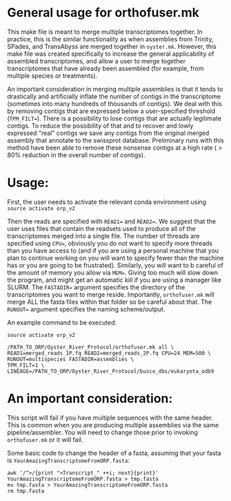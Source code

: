 # General usage for orthofuser.mk

This make file is meant to merge multiple transcriptomes together. In practice, this is the similar functionality as when assemblies from Trinity, SPades, and TransAbyss are merged together in  `oyster.mk`. However, this make file was created specifically to increase the general applicability of assembled transcriptomes, and allow a user to merge together transcriptomes that have already been assembled (for example, from multiple species or treatments).

An important consideration in merging multiple assemblies is that it tends to drastically and artificially inflate the number of contigs in the transcriptome (sometimes into many hundreds of thousands of contigs). We deal with this by removing contigs that are expressed below a user-specified threshold (`TPM_FILT=`). There is a possibility to lose contigs that are actually legitimate contigs. To reduce the possibility of that and to recover and lowly expressed "real" contigs we save any contigs from the original merged assembly that annotate to the swissprot database. Preliminary runs with this method have been able to remove these nonsense contigs at a high rate ( > 80% reduction in the overall number of contigs).

# Usage:
First, the user needs to activate the relevant conda environment using `source activate orp_v2`

Then the reads are specified with `READ1=` and `READ2=`. We suggest that the user uses files that contain the readsets used to produce all of the transcriptomes merged into a single file. The number of threads are specified using `CPU=`, obviously you do not want to specify more threads than you have access to (and if you are using a personal machine that you plan to continue working on you will want to specify fewer than the machine has or you are going to be frustrated). Similarly, you will want to b careful of the amount of memory you allow via `MEM=`. Giving too much will slow down the program, and might get an automatic kill if you are using a manager like SLURM. The `FASTADIR=` argument specifies the directory of the transcriptomes you want to merge reside. Importantly, `orthofuser.mk` will merge ALL the fasta files within that folder so be careful about that. The `RUNOUT=` argument specifies the naming scheme/output.

An example command to be executed:

```
source activate orp_v2

/PATH_TO_ORP/Oyster_River_Protocol/orthofuser.mk all \
READ1=merged_reads_1P.fq READ2=merged_reads_2P.fq CPU=24 MEM=500 \
RUNOUT=multispecies FASTADIR=assemblies \
TPM_FILT=1 \
LINEAGE=/PATH_TO_ORP/Oyster_River_Protocol/busco_dbs/eukaryota_odb9
```

# An important consideration:
This script will fail if you have multiple sequences with the same header. This is common when you are producing multiple assemblies via the same pipeline/assembler. You will need to change those prior to invoking `orthofuser.mk` or it will fail.

Some basic code to change the header of a fasta, assuming that your fasta is `YourAmazingTranscriptomeFromORP.fasta`:
```
awk '/^>/{print ">Transcript_" ++i; next}{print}' YourAmazingTranscriptomeFromORP.fasta > tmp.fasta
mv tmp.fasta > YourAmazingTranscriptomeFromORP.fasta
rm tmp.fasta
```

